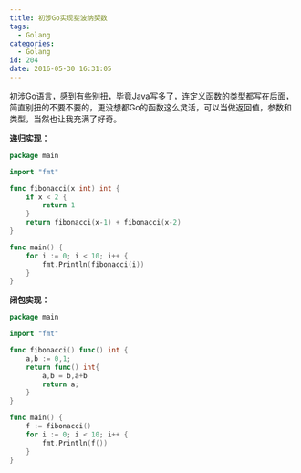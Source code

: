 ```yaml
---
title: 初涉Go实现斐波纳契数
tags:
  - Golang
categories:
  - Golang
id: 204
date: 2016-05-30 16:31:05
---
```


初涉Go语言，感到有些别扭，毕竟Java写多了，连定义函数的类型都写在后面，简直别扭的不要不要的，更没想都Go的函数这么灵活，可以当做返回值，参数和类型，当然也让我充满了好奇。

**递归实现：**

```go
package main

import "fmt"

func fibonacci(x int) int {
	if x < 2 {
		return 1
	}
	return fibonacci(x-1) + fibonacci(x-2)
}

func main() {
	for i := 0; i < 10; i++ {
		fmt.Println(fibonacci(i))
	}
}
```

**闭包实现：**

```go
package main

import "fmt"

func fibonacci() func() int {
	a,b := 0,1;
	return func() int{
		a,b = b,a+b
		return a;
	}
}

func main() {
	f := fibonacci()
	for i := 0; i < 10; i++ {
		fmt.Println(f())
	}
}
```


